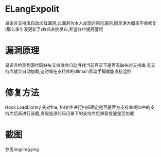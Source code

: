 # ELangExpolit
 易语言支持库自动加载漏洞,此漏洞为本人发现的原创漏洞,因吴涛大概率不会修复(那么多年没更新了)故此直接发布,希望各位提高警惕

# 漏洞原理
 易语言检测到源代码缺失支持库会自动寻找当前目录下是否有缺失的支持库,有支持库就会自动加载,这时候在支持库的dllmain里动手脚就能直接远控

# 修复方法
 Hook LoadLibrary 先对fne, fnl文件进行扫描确定是否是官方支持库或lib中的支持库后再进行装载,发现是源代码目录下的支持库后弹窗提醒是否加载

# 截图
 参见img/img.png